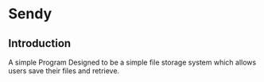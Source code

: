 # Sendy

## Introduction
A simple Program Designed to be a simple file storage system which allows users save their files and retrieve.

